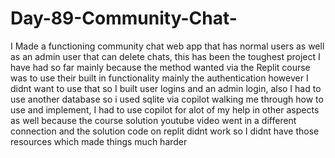 # Day-89-Community-Chat-
I Made a functioning community chat web app that has normal users as well as an admin user that can delete chats, this has been the toughest project I have had so far mainly because the method wanted via the Replit course was to use their built in functionality mainly the authentication however I didnt want to use that so I built user logins and an admin login, also I had to use another database so i used sqlite via copilot walking me through how to use and implement, I had to use copilot for alot of my help in other aspects as well because the course solution youtube video went in a different connection and the solution code on replit didnt work so I didnt have those resources which made things much harder
